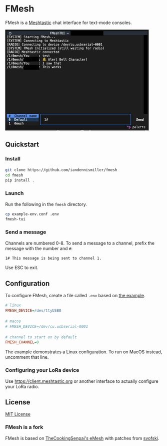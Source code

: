 # FMesh

FMesh is a [Meshtastic](https://meshtastic.org) chat interface for text-mode consoles.

![Screenshot](docs/screenshot.png)

## Quickstart

### Install

```bash
git clone https://github.com/iandennismiller/fmesh
cd fmesh
pip install .
```

### Launch

Run the following in the `fmesh` directory.

```bash
cp example-env.conf .env
fmesh-tui
```

### Send a message

Channels are numbered 0-8. To send a message to a channel, prefix the message with the number and `#`:

```txt
1# This message is being sent to channel 1.
```

Use ESC to exit.

## Configuration

To configure FMesh, create a file called `.env` based on [the example](docs/example-env.conf).

```ini
# linux
FMESH_DEVICE=/dev/ttyUSB0

# macos
# FMESH_DEVICE=/dev/cu.usbserial-0001

# channel to start on by default
FMESH_CHANNEL=0
```

The example demonstrates a Linux configuration.
To run on MacOS instead, uncomment that line.

### Configuring your LoRa device

Use https://client.meshtastic.org or another interface to actually configure your LoRa radio.

## License

[MIT License](docs/License.md)

### FMesh is a fork

FMesh is based on [TheCookingSenpai's eMesh](https://github.com/TheCookingSenpai/emesh) with patches from [svofski](https://github.com/svofski/fmesh).

